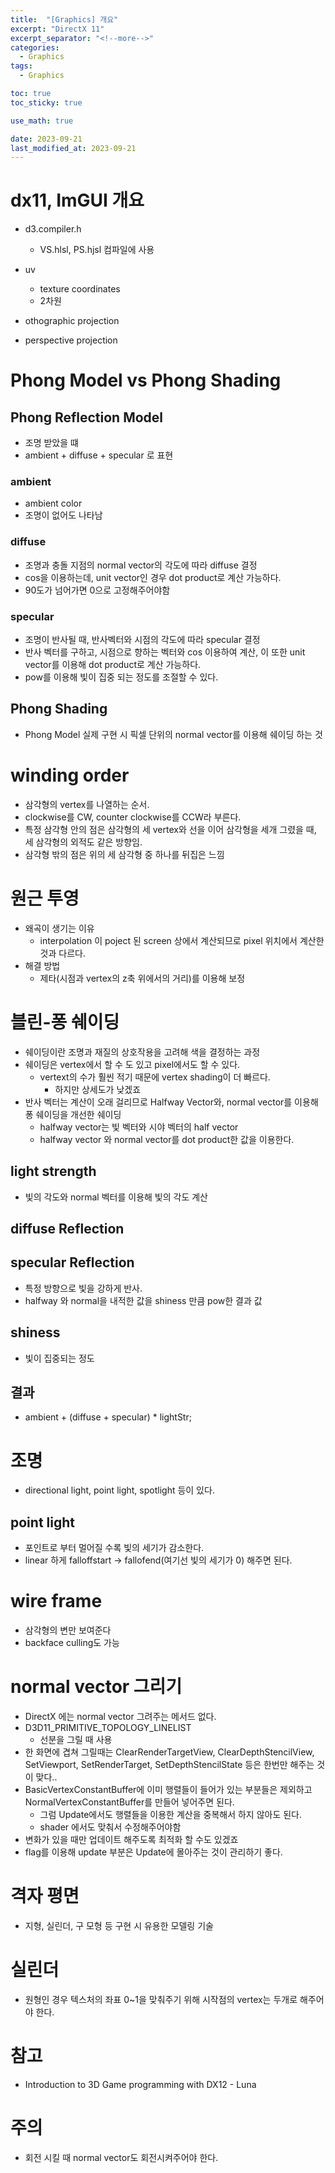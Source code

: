 ```yaml
---
title:  "[Graphics] 개요"
excerpt: "DirectX 11"
excerpt_separator: "<!--more-->"
categories:
  - Graphics
tags:
  - Graphics

toc: true
toc_sticky: true

use_math: true

date: 2023-09-21
last_modified_at: 2023-09-21
---
```


# dx11, ImGUI 개요
- d3.compiler.h
	- VS.hlsl, PS.hjsl 컴파일에 사용

- uv
	- texture coordinates
	- 2차원


- othographic projection
- perspective projection



# Phong Model vs Phong Shading
## Phong Reflection Model
- 조명 받았을 떄
- ambient + diffuse + specular 로 표현

### ambient
- ambient color
- 조명이 없어도 나타남

### diffuse
- 조명과 충돌 지점의 normal vector의 각도에 따라 diffuse 결정
- cos을 이용하는데, unit vector인 경우 dot product로 계산 가능하다.
- 90도가 넘어가면 0으로 고정해주어야함

### specular
- 조명이 반사될 때, 반사벡터와 시점의 각도에 따라 specular 결정
- 반사 벡터를 구하고, 시점으로 향하는 벡터와 cos 이용하여 계산, 이 또한 unit vector를 이용해 dot product로 계산 가능하다.
- pow를 이용해 빛이 집중 되는 정도를 조절할 수 있다.


## Phong Shading
- Phong Model 실제 구현 시 픽셀 단위의 normal vector를 이용해 쉐이딩 하는 것



# winding order
- 삼각형의 vertex를 나열하는 순서.
- clockwise를 CW, counter clockwise를 CCW라 부른다.
- 특정 삼각형 안의 점은 삼각형의 세 vertex와 선을 이어 삼각형을 세개 그렸을 때, 세 삼각형의 외적도 같은 방향임.
- 삼각형 밖의 점은 위의 세 삼각형 중 하나를 뒤집은 느낌



# 원근 투영
- 왜곡이 생기는 이유
	-  interpolation 이 poject 된 screen 상에서 계산되므로 pixel 위치에서 계산한 것과 다르다.
- 해결 방법
	- 제타(시점과 vertex의 z축 위에서의 거리)를 이용해 보정


# 블린-퐁 쉐이딩
- 쉐이딩이란 조명과 재질의 상호작용을 고려해 색을 결정하는 과정
- 쉐이딩은 vertex에서 할 수 도 있고 pixel에서도 할 수 있다. 
	- vertext의 수가 훨씬 적기 때문에 vertex shading이 더 빠르다.
		- 하지만 상세도가 낮겠죠
- 반사 벡터는 계산이 오래 걸리므로 Halfway Vector와, normal vector를 이용해 퐁 쉐이딩을 개선한 쉐이딩
	- halfway vector는 빛 벡터와 시야 벡터의 half vector
	- halfway vector 와 normal vector를 dot product한 값을 이용한다.

## light strength
- 빛의 각도와 normal 벡터를 이용해 빛의 각도 계산

## diffuse Reflection

## specular Reflection
- 특정 방향으로 빛을 강하게 반사.
- halfway 와 normal을 내적한 값을 shiness 만큼 pow한 결과 값

## shiness
- 빛이 집중되는 정도

## 결과
- ambient + (diffuse + specular) * lightStr;


# 조명
- directional light, point light, spotlight 등이 있다.

## point light
- 포인트로 부터 멀어질 수록 빛의 세기가 감소한다.
- linear 하게 falloffstart -> fallofend(여기선 빛의 세기가 0) 해주면 된다.

# wire frame
- 삼각형의 변만 보여준다
- backface culling도 가능

# normal vector 그리기
- DirectX 에는 normal vector 그려주는 메서드 없다.
- D3D11_PRIMITIVE_TOPOLOGY_LINELIST
	- 선분을 그릴 때 사용
- 한 화면에 겹쳐 그릴때는 ClearRenderTargetView, ClearDepthStencilView, SetViewport, SetRenderTarget, SetDepthStencilState 등은 한번만 해주는 것이 맞다..
- BasicVertexConstantBuffer에 이미 행렬들이 들어가 있는 부분들은 제외하고 NormalVertexConstantBuffer를 만들어 넣어주면 된다.
	- 그럼 Update에서도 행렬들을 이용한 계산을 중복해서 하지 않아도 된다.
	- shader 에서도 맞춰서 수정해주어야함
- 변화가 있을 때만 업데이트 해주도록 최적화 할 수도 있겠죠
- flag를 이용해 update 부분은 Update에 몰아주는 것이 관리하기 좋다.

# 격자 평면
- 지형, 실린더, 구 모형 등 구현 시 유용한 모델링 기술

# 실린더
- 원형인 경우 텍스처의 좌표 0~1을 맞춰주기 위해 시작점의 vertex는 두개로 해주어야 한다.


# 참고
- Introduction to 3D Game programming with DX12 - Luna

# 주의
- 회전 시킬 때 normal vector도 회전시켜주어야 한다.

